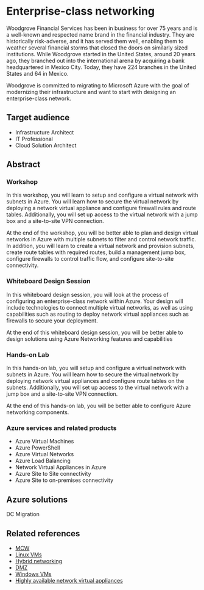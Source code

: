 # Enterprise-class networking

Woodgrove Financial Services has been in business for over 75 years and is a well-known and respected name brand in the financial industry. They are historically risk-adverse, and it has served them well, enabling them to weather several financial storms that closed the doors on similarly sized institutions. While Woodgrove started in the United States, around 20 years ago, they branched out into the international arena by acquiring a bank headquartered in Mexico City. Today, they have 224 branches in the United States and 64 in Mexico.

Woodgrove is committed to migrating to Microsoft Azure with the goal of modernizing their infrastructure and want to start with designing an enterprise-class network.

## Target audience
- Infrastructure Architect
- IT Professional
- Cloud Solution Architect

## Abstract

### Workshop

In this workshop, you will learn to setup and configure a virtual network with subnets in Azure. You will learn how to secure the virtual network by deploying a network virtual appliance and configure firewall rules and route tables. Additionally, you will set up access to the virtual network with a jump box and a site-to-site VPN connection.

At the end of the workshop, you will be better able to plan and design virtual networks in Azure with multiple subnets to filter and control network traffic. In addition, you will learn to create a virtual network and provision subnets, create route tables with required routes, build a management jump box, configure firewalls to control traffic flow, and configure site-to-site connectivity.

### Whiteboard Design Session

In this whiteboard design session, you will look at the process of configuring an enterprise-class network within Azure. Your design will include technologies to connect multiple virtual networks, as well as using capabilities such as routing to deploy network virtual appliances such as firewalls to secure your deployment.

At the end of this whiteboard design session, you will be better able to design solutions using Azure Networking features and capabilities

### Hands-on Lab
In this hands-on lab, you will setup and configure a virtual network with subnets in Azure. You will learn how to secure the virtual network by deploying network virtual appliances and configure route tables on the subnets. Additionally, you will set up access to the virtual network with a jump box and a site-to-site VPN connection.

At the end of this hands-on lab, you will be better able to configure Azure networking components.

### Azure services and related products
- Azure Virtual Machines
- Azure PowerShell
- Azure Virtual Networks 
- Azure Load Balancing
- Network Virtual Appliances in Azure
- Azure Site to Site connectivity
- Azure Site to on-premises connectivity

## Azure solutions
DC Migration

## Related references
- [MCW](https://github.com/Microsoft/MCW)
- [Linux VMs](https://microsoft.sharepoint.com/sites/infopedia/pages/layouts/kcdoc.aspx?k=g01kc-1-30339)
- [Hybrid networking](https://microsoft.sharepoint.com/sites/infopedia/pages/layouts/kcdoc.aspx?k=g01kc-1-30335)
- [DMZ](https://microsoft.sharepoint.com/sites/infopedia/pages/layouts/kcdoc.aspx?k=g01kc-1-30336)
- [Windows VMs](https://microsoft.sharepoint.com/sites/infopedia/pages/layouts/kcdoc.aspx?k=g01kc-1-30338)
- [Highly available network virtual appliances](https://microsoft.sharepoint.com/sites/infopedia/pages/layouts/kcdoc.aspx?k=g01kc-1-30337)
